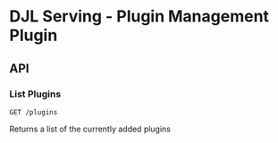 # DJL Serving - Plugin Management Plugin

## API

### List Plugins

`GET /plugins`

Returns a list of the currently added plugins